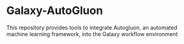 # Galaxy-AutoGluon
This repository provides tools to integrate Autogluon, an automated machine learning framework, into the Galaxy workflow environment
